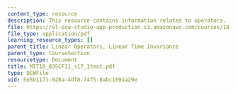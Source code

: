 ```yaml
---
content_type: resource
description: This resource contains information related to operators.
file: https://ol-ocw-studio-app-production.s3.amazonaws.com/courses/18-03sc-differential-equations-fall-2011/5e5b1171928a4df874f58abc1691a29e_MIT18_03SCF11_s17_1text.pdf
file_type: application/pdf
learning_resource_types: []
parent_title: Linear Operators, Linear Time Invariance
parent_type: CourseSection
resourcetype: Document
title: MIT18_03SCF11_s17_1text.pdf
type: OCWFile
uid: 5e5b1171-928a-4df8-74f5-8abc1691a29e
---
```

